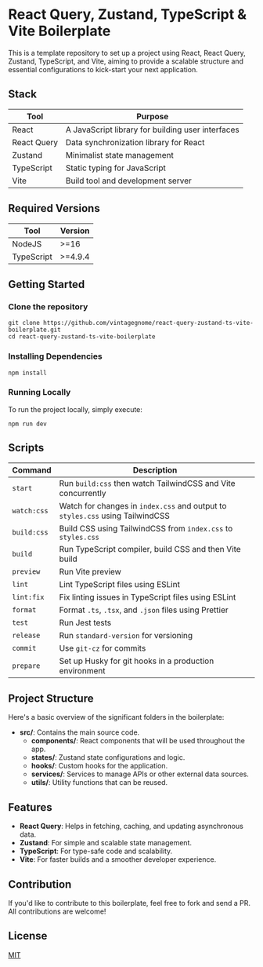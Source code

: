 # React Query, Zustand, TypeScript & Vite Boilerplate

This is a template repository to set up a project using React, React Query, Zustand, TypeScript, and Vite, aiming to provide a scalable structure and essential configurations to kick-start your next application.

## Stack

| Tool         | Purpose                                           |
| ------------ | ------------------------------------------------- |
| React        | A JavaScript library for building user interfaces |
| React Query  | Data synchronization library for React           |
| Zustand      | Minimalist state management                       |
| TypeScript   | Static typing for JavaScript                      |
| Vite         | Build tool and development server                 |

## Required Versions

| Tool        | Version    |
| ----------- | ---------- |
| NodeJS      | >=16       |
| TypeScript  | >=4.9.4    |

## Getting Started

### Clone the repository

```
git clone https://github.com/vintagegnome/react-query-zustand-ts-vite-boilerplate.git
cd react-query-zustand-ts-vite-boilerplate
```

### Installing Dependencies

```
npm install
```

### Running Locally

To run the project locally, simply execute:

```
npm run dev
```

## Scripts

| Command       | Description                                                                  |
| ------------- | -----------------------------------------------------------------------------|
| `start`       | Run `build:css` then watch TailwindCSS and Vite concurrently                 |
| `watch:css`   | Watch for changes in `index.css` and output to `styles.css` using TailwindCSS|
| `build:css`   | Build CSS using TailwindCSS from `index.css` to `styles.css`                 |
| `build`       | Run TypeScript compiler, build CSS and then Vite build                       |
| `preview`     | Run Vite preview                                                             |
| `lint`        | Lint TypeScript files using ESLint                                           |
| `lint:fix`    | Fix linting issues in TypeScript files using ESLint                          |
| `format`      | Format `.ts`, `.tsx`, and `.json` files using Prettier                       |
| `test`        | Run Jest tests                                                               |
| `release`     | Run `standard-version` for versioning                                        |
| `commit`      | Use `git-cz` for commits                                                     |
| `prepare`     | Set up Husky for git hooks in a production environment                       |


## Project Structure

Here's a basic overview of the significant folders in the boilerplate:

- **src/**: Contains the main source code.
  - **components/**: React components that will be used throughout the app.
  - **states/**: Zustand state configurations and logic.
  - **hooks/**: Custom hooks for the application.
  - **services/**: Services to manage APIs or other external data sources.
  - **utils/**: Utility functions that can be reused.

## Features

- **React Query**: Helps in fetching, caching, and updating asynchronous data.
- **Zustand**: For simple and scalable state management.
- **TypeScript**: For type-safe code and scalability.
- **Vite**: For faster builds and a smoother developer experience.

## Contribution

If you'd like to contribute to this boilerplate, feel free to fork and send a PR. All contributions are welcome!

## License

[MIT](https://choosealicense.com/licenses/mit/)
